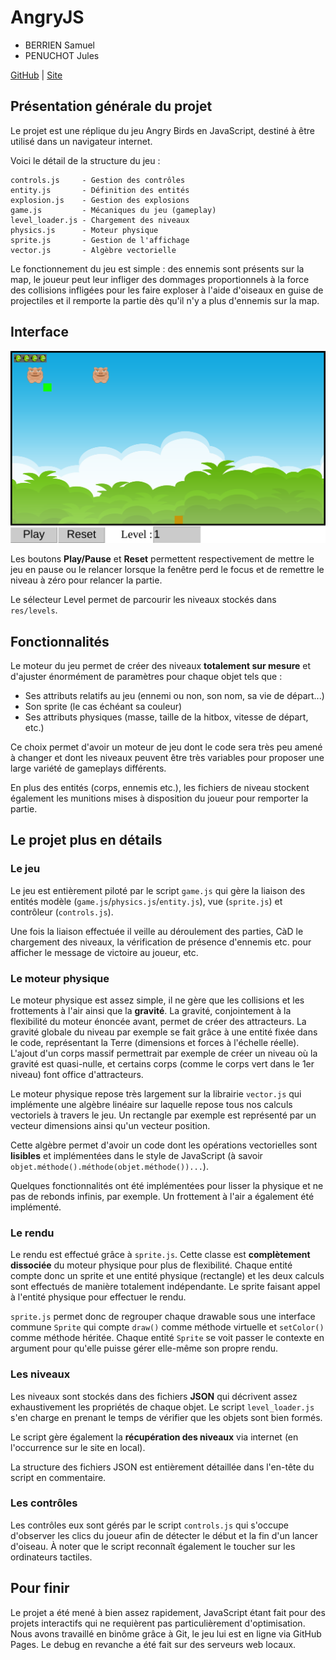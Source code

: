 # AngryJS

- BERRIEN Samuel
- PENUCHOT Jules


[GitHub](https://github.com/ipsedo/AngryJS/) | [Site](https://ipsedo.github.io/AngryJS/)

## Présentation générale du projet

Le projet est une réplique du jeu Angry Birds en JavaScript, destiné à être utilisé dans un navigateur internet.

Voici le détail de la structure du jeu :

```
controls.js     - Gestion des contrôles
entity.js       - Définition des entités
explosion.js    - Gestion des explosions
game.js         - Mécaniques du jeu (gameplay)
level_loader.js - Chargement des niveaux
physics.js      - Moteur physique
sprite.js       - Gestion de l'affichage
vector.js       - Algèbre vectorielle
```

Le fonctionnement du jeu est simple : des ennemis sont présents sur la map, le joueur peut leur infliger des dommages proportionnels à la force des collisions infligées pour les faire exploser à l'aide d'oiseaux en guise de projectiles et il remporte la partie dès qu'il n'y a plus d'ennemis sur la map.

## Interface

![](res/screenshot.png)

Les boutons **Play/Pause** et **Reset** permettent respectivement de mettre le jeu en pause ou le relancer lorsque la fenêtre perd le focus et de remettre le niveau à zéro pour relancer la partie.

Le sélecteur Level permet de parcourir les niveaux stockés dans `res/levels`.

## Fonctionnalités

Le moteur du jeu permet de créer des niveaux **totalement sur mesure** et d'ajuster énormément de paramètres pour chaque objet tels que :

- Ses attributs relatifs au jeu (ennemi ou non, son nom, sa vie de départ...)
- Son sprite (le cas échéant sa couleur)
- Ses attributs physiques (masse, taille de la hitbox, vitesse de départ,  etc.)

Ce choix permet d'avoir un moteur de jeu dont le code sera très peu amené à changer et dont les niveaux peuvent être très variables pour proposer une large variété de gameplays différents.

En plus des entités (corps, ennemis etc.), les fichiers de niveau stockent également les munitions mises à disposition du joueur pour remporter la partie.

## Le projet plus en détails

### Le jeu

Le jeu est entièrement piloté par le script `game.js` qui gère la liaison des entités modèle (`game.js`/`physics.js`/`entity.js`), vue (`sprite.js`) et contrôleur (`controls.js`).

Une fois la liaison effectuée il veille au déroulement des parties, CàD le chargement des niveaux, la vérification de présence d'ennemis etc. pour afficher le message de victoire au joueur, etc.

### Le moteur physique

Le moteur physique est assez simple, il ne gère que les collisions et les frottements à l'air ainsi que la **gravité**. La gravité, conjointement à la flexibilité du moteur énoncée avant, permet de créer des attracteurs. La gravité globale du niveau par exemple se fait grâce à une entité fixée dans le code, représentant la Terre (dimensions et forces à l'échelle réelle). L'ajout d'un corps massif permettrait par exemple de créer un niveau où la gravité est quasi-nulle, et certains corps (comme le corps vert dans le 1er niveau) font office d'attracteurs.

Le moteur physique repose très largement sur la librairie `vector.js` qui implémente une algèbre linéaire sur laquelle repose tous nos calculs vectoriels à travers le jeu. Un rectangle par exemple est représenté par un vecteur dimensions ainsi qu'un vecteur position.

Cette algèbre permet d'avoir un code dont les opérations vectorielles sont **lisibles** et implémentées dans le style de JavaScript (à savoir `objet.méthode().méthode(objet.méthode())...`).

Quelques fonctionnalités ont été implémentées pour lisser la physique et ne pas de rebonds infinis, par exemple. Un frottement à l'air a également été implémenté.

### Le rendu

Le rendu est effectué grâce à `sprite.js`. Cette classe est **complètement dissociée** du moteur physique pour plus de flexibilité. Chaque entité compte donc un sprite et une entité physique (rectangle) et les deux calculs sont effectués de manière totalement indépendante. Le sprite faisant appel à l'entité physique pour effectuer le rendu.

`sprite.js` permet donc de regrouper chaque drawable sous une interface commune `Sprite` qui compte `draw()` comme méthode virtuelle et `setColor()` comme méthode héritée. Chaque entité `Sprite` se voit passer le contexte en argument pour qu'elle puisse gérer elle-même son propre rendu.

### Les niveaux

Les niveaux sont stockés dans des fichiers **JSON** qui décrivent assez exhaustivement les propriétés de chaque objet. Le script `level_loader.js` s'en charge en prenant le temps de vérifier que les objets sont bien formés.

Le script gère également la **récupération des niveaux** via internet (en l'occurrence sur le site en local).

La structure des fichiers JSON est entièrement détaillée dans l'en-tête du script en commentaire.

### Les contrôles

Les contrôles eux sont gérés par le script `controls.js` qui s'occupe d'observer les clics du joueur afin de détecter le début et la fin d'un lancer d'oiseau. À noter que le script reconnaît également le toucher sur les ordinateurs tactiles.

## Pour finir

Le projet a été mené à bien assez rapidement, JavaScript étant fait pour des projets interactifs qui ne requièrent pas particulièrement d'optimisation. Nous avons travaillé en binôme grâce à Git, le jeu lui est en ligne via GitHub Pages. Le debug en revanche a été fait sur des serveurs web locaux.
